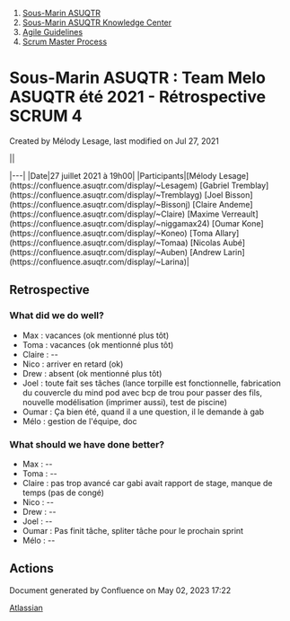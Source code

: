 1. [Sous-Marin ASUQTR](index.html)
2. [Sous-Marin ASUQTR Knowledge Center](Sous-Marin-ASUQTR-Knowledge-Center_5144578.html)
3. [Agile Guidelines](Agile-Guidelines_57049098.html)
4. [Scrum Master Process](Scrum-Master-Process_57049107.html)

# Sous-Marin ASUQTR : Team Melo ASUQTR été 2021 - Rétrospective SCRUM 4

Created by Mélody Lesage, last modified on Jul 27, 2021

||
<colgroup><col /><col /></colgroup>|---|
|Date|27 juillet 2021 à 19h00|
|Participants|[M&eacute;lody Lesage](https://confluence.asuqtr.com/display/~Lesagem) [Gabriel Tremblay](https://confluence.asuqtr.com/display/~Tremblayg) [Joel Bisson](https://confluence.asuqtr.com/display/~Bissonj) [Claire Andeme](https://confluence.asuqtr.com/display/~Claire) [Maxime Verreault](https://confluence.asuqtr.com/display/~niggamax24) [Oumar Kone](https://confluence.asuqtr.com/display/~Koneo) [Toma Allary](https://confluence.asuqtr.com/display/~Tomaa) [Nicolas Aub&eacute;](https://confluence.asuqtr.com/display/~Auben) [Andrew Larin](https://confluence.asuqtr.com/display/~Larina)|
  

## Retrospective

### What did we do well?

* Max : vacances (ok mentionné plus tôt)
* Toma : vacances (ok mentionné plus tôt)
* Claire : --
* Nico : arriver en retard (ok)
* Drew : absent (ok mentionné plus tôt)
* Joel : toute fait ses tâches (lance torpille est fonctionnelle, fabrication du couvercle du mind pod avec bcp de trou pour passer des fils, nouvelle modélisation (imprimer aussi), test de piscine)
* Oumar : Ça bien été, quand il a une question, il le demande à gab
* Mélo : gestion de l'équipe, doc

### What should we have done better?

* Max : --
* Toma : --
* Claire : pas trop avancé car gabi avait rapport de stage, manque de temps (pas de congé)
* Nico : --
* Drew : --
* Joel : --
* Oumar : Pas finit tâche, spliter tâche pour le prochain sprint
* Mélo : --

## Actions

Document generated by Confluence on May 02, 2023 17:22

[Atlassian](https://www.atlassian.com/)